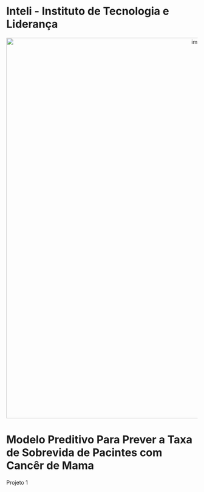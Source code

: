 # Inteli - Instituto de Tecnologia e Liderança
<a href="https://www.inteli.edu.br/"><center><img width="1000" alt="image" src="https://user-images.githubusercontent.com/99203030/192782980-4dd90a73-5fe4-4efe-91e1-e55c6ee0f383.png"></center></a>
<h1>Modelo Preditivo Para Prever a Taxa de Sobrevida de Pacintes com Cancêr de Mama</h1>
Projeto 1
